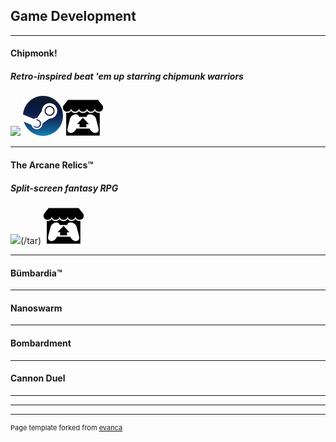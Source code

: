 ## Game Development

---

#### Chipmonk!
##### Retro-inspired beat 'em up starring chipmunk warriors
[<img src="https://media.indiedb.com/images/presskit/1/2/1054/Chipmonk_Cover_Art_ReallyWide.1.png?raw=true"/>](/chipmonk)
[<img src="images/steam.png?raw=true"/>](https://store.steampowered.com/app/1019730/Chipmonk/)[<img src="images/itch.png?raw=true"/>](https://niemi-bros.itch.io/chipmonk)

---
#### The Arcane Relics™
##### Split-screen fantasy RPG
<img src="https://media.indiedb.com/images/members/4/3265/3264780/profile/TAR_Icon_Banner.png?raw=true"/>(/tar)
[<img src="images/itch.png?raw=true"/>](https://niemi-bros.itch.io/the-arcane-relics)

---
#### Bümbardia™

---
#### Nanoswarm

---
#### Bombardment

---
#### Cannon Duel

---


---

---
<p style="font-size:11px">Page template forked from <a href="https://github.com/evanca/quick-portfolio">evanca</a></p>
<!-- Remove above link if you don't want to attibute -->
